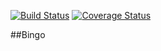 [![Build Status](https://travis-ci.com/francescomozzatti/tarea.svg?branch=master)](https://travis-ci.com/francescomozzatti/tarea) [![Coverage Status](https://coveralls.io/repos/github/francescomozzatti/tarea/badge.svg)](https://coveralls.io/github/francescomozzatti/tarea)

##Bingo
